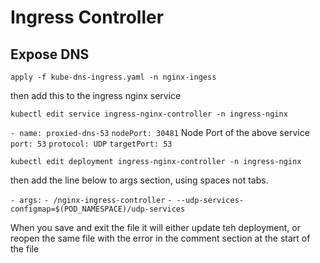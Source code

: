 # Ingress Controller

## Expose DNS

```apply -f kube-dns-ingress.yaml -n nginx-ingess```

then add this to the ingress nginx service

```kubectl edit service ingress-nginx-controller -n ingress-nginx```

```- name: proxied-dns-53```
```nodePort: 30481``` Node Port of the above service
```port: 53```
```protocol: UDP```
```targetPort: 53```

```kubectl edit deployment ingress-nginx-controller -n ingress-nginx```

then add the line below to args section, using spaces not tabs.

```- args:```
```- /nginx-ingress-controller```
```- --udp-services-configmap=$(POD_NAMESPACE)/udp-services```

When you save and exit the file it will either update teh deployment, or reopen the same file with the error in the comment section at the start of the file
